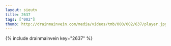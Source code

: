```yaml
--- 
layout: sieutv
title: 2637
tags: ["002"]
thumb: http://drainmainvein.com/media/videos/tmb/000/002/637/player.jpg
---
```

{% include drainmainvein key="2637" %} 
